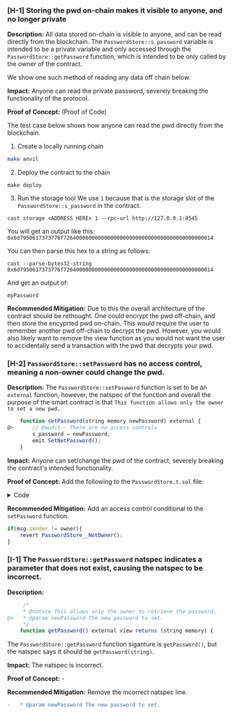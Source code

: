 ### [H-1] Storing the pwd on-chain makes it visible to anyone, and no longer private

**Description:** All  data stored on-chain is visible to anyone, and can be read directly from the blockchain. The `PasswordStore::s_password` variable is intended to be a private variable and only accessed through the `PasswordStore::getPassword` function, which is intended to be only called by the owner of the contract.

We show one such method of reading any data off chain below.


**Impact:** Anyone can read the private password, severely breaking the functionality of the protocol.


**Proof of Concept:** (Proof of Code)

The test case below shows how anyone can read the pwd directly from the blockchain.

1. Create a locally running chain
```bash
make anvil
```
2. Deploy the contract to the chain
```
make deploy
```

3. Run the storage tool
We use `1` because that is the storage slot of the `PasswordStore::s_password` in the contract.

```
cast storage <ADDRESS HERE> 1 --rpc-url http://127.0.0.1:8545
```

You will get an output like this:
`0x6d7950617373776f726400000000000000000000000000000000000000000014`

You can then parse this hex to a string as follows:

```
cast --parse-bytes32-string 0x6d7950617373776f726400000000000000000000000000000000000000000014
```

And get an output of:
```
myPassword
```


**Recommended Mitigation:** Due to this the overall architecture of the contract should be rethought. One could encrypt the pwd off-chain, and then store the encyprted pwd on-chain. This would require the user to remember another pwd off-chain to decrypt the pwd. However, you would also likely want to remove the view function as you would not want the user to accidentally send a transaction with the pwd that decrypts your pwd.


### [H-2] `PasswordStore::setPassword` has no access control, meaning a non-owner could change the pwd.

**Description:** The `PasswordStore::setPaswword` function is set to be an `external` function, however, the natspec of the function and overall the purpose of the smart contract is that `This function allows only the owner to set a new pwd.`

```javascript
    function setPassword(string memory newPassword) external {
@>      // @audit - There are no access controls
        s_password = newPassword;
        emit SetNetPassword();
    }
```

**Impact:** Anyone can set/change the pwd of the contract, severely breaking the contract's intended functionality.

**Proof of Concept:** Add the following to the `PasswordStore.t.sol` file:

<details>
<summary>Code</summary> 

```javascript
    function test_anyone_can_set_password(address randomAddress) public {
        vm.assume(randomAddress != owner);
        vm.prank(randomAddress);
        string memory expectedPassword = "myNewPassword";
        passwordStore.etPassword(expectedPassword);

        vm.prank(owner);
        string memory actualPassword = passwordStore.getPassword();
        assertEq(actualPassword, expectedPassword);
    }
```
</details>


**Recommended Mitigation:** Add an access control conditional to the `setPassword` function.

```javascript
if(msg.sender != owner){
    revert PasswordStore__NotOwner();
}
```

### [I-1] The `PasswordStore::getPassword` natspec indicates a parameter that does not exist, causing the natspec to be incorrect.

**Description:** 

```javascript 
     /* 
     * @notice This allows only the owner to retrieve the password.
@>   * @param newPassword The new password to set.
     */
    function getPassword() external view returns (string memory) {
```

The `PasswordStore::getPassword` function siganture is `getPassword()`, but the natspec says it should be `getPassword(string)`.

**Impact:** The natspec is incorrect.

**Proof of Concept:** -

**Recommended Mitigation:** Remove the incorrect natspec line.

```diff
-   * @param newPassword The new password to set.
```
